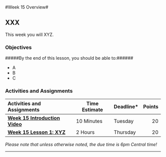 #Week 15 Overview#

## XXX ##

This week you will XYZ.

### Objectives ###

#####By the end of this lesson, you should be able to:######

- A
- B 
- C

### Activities and Assignments ###

|Activities and Assignments | Time Estimate | Deadline* | Points|
|:------| -----|-------|----------:|
|**[Week 15 Introduction Video][w15v]**| 10 Minutes | Tuesday |20|
|**[Week 15 Lesson 1: XYZ](lesson1.md)**| 2 Hours | Thursday| 20|

*Please note that unless otherwise noted, the due time is 6pm Central time!*

----------

[w15v]: https://mediaspace.illinois.edu/
